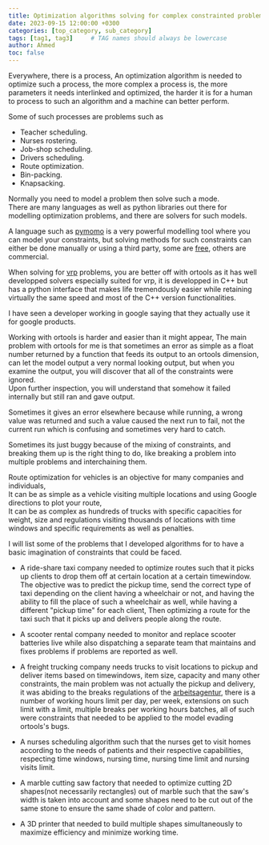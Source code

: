 ```yaml
---
title: Optimization algorithms solving for complex constrainted problems
date: 2023-09-15 12:00:00 +0300
categories: [top_category, sub_category]
tags: [tag1, tag3]     # TAG names should always be lowercase
author: Ahmed
toc: false
---
```

Everywhere, there is a process, An optimization algorithm is needed to optimize such a process, the more complex a process is, the more parameters it needs interlinked and optimized, the harder it is for a human to process to such an algorithm and a machine can better perform.  
   
Some of such processes are problems such as  
- Teacher scheduling.
- Nurses rostering.
- Job-shop scheduling.
- Drivers scheduling.
- Route optimization.
- Bin-packing.
- Knapsacking.  

Normally you need to model a problem then solve such a mode.  
There are many languages as well as python libraries out there for modelling optimization problems, and there are solvers for such models.  

A language such as [pymomo](https://pyomo.readthedocs.io/en/stable/) is a very powerful modelling tool where you can model your constraints, but solving methods for such constraints can either be done manually or using a third party, some are [free](https://pyomo.readthedocs.io/en/stable/contributed_packages/index.html), others are commercial.  

When solving for [vrp](https://en.wikipedia.org/wiki/Vehicle_routing_problem) problems, you are better off with ortools as it has well developped solvers especially suited for vrp, it is developped in C++ but has a python interface that makes life tremendously easier while retaining virtually the same speed and most of the C++ version functionalities.  

I have seen a developer working in google saying that they actually use it for google products.  

Working with ortools is harder and easier than it might appear, The main problem with ortools for me is that sometimes an error as simple as a float number returned by a function that feeds its output to an ortools dimension, can let the model output a very normal looking output, but when you examine the output, you will discover that all of the constraints were ignored.  
Upon further inspection, you will understand that somehow it failed internally but still ran and gave output.  

Sometimes it gives an error elsewhere because while running, a wrong value was returned and such a value caused the next run to fail, not the current run which is confusing and sometimes very hard to catch.  

Sometimes its just buggy because of the mixing of constraints, and breaking them up is the right thing to do, like breaking a problem into multiple problems and interchaining them.  

Route optimization for vehicles is an objective for many companies and individuals,  
It can be as simple as a vehicle visiting multiple locations and using Google directions to plot your route,  
It can be as complex as hundreds of trucks with specific capacities for weight, size and regulations visiting thousands of locations with time windows and specific requirements as well as penalties.  

I will list some of the problems that I developed algorithms for to have a basic imagination of constraints that could be faced.  
  
- A ride-share taxi company needed to optimize routes such that it picks up clients to drop them off at certain location at a certain timewindow.  
The objective was to predict the pickup time, send the correct type of taxi depending on the client having a wheelchair or not, and having the ability to fill the place of such a wheelchair as well, while having a different "pickup time" for each client, Then optimizing a route for the taxi such that it picks up and delivers people along the route.  

- A scooter rental company needed to monitor and replace scooter batteries live while also dispatching a separate team that maintains and fixes problems if problems are reported as well.

- A freight trucking company needs trucks to visit locations to pickup and deliver items based on timewindows, item size, capacity and many other constraints, the main problem was not actually the pickup and delivery,  
it was abiding to the breaks regulations of the [arbeitsagentur](https://www.arbeitsagentur.de/fuer-menschen-aus-dem-ausland/auslaendische-fachkraefte/saisonarbeit-in-deutschland/arbeitsrecht), there is a number of working hours limit per day, per week, extensions on such limit with a limit, multiple breaks per working hours batches, all of such were constraints that needed to be applied to the model evading ortools's bugs.    

- A nurses scheduling algorithm such that the nurses get to visit homes according to the needs of patients and their respective capabilities, respecting time windows, nursing time, nursing time limit and nursing visits limit.  

- A marble cutting saw factory that needed to optimize cutting 2D shapes(not necessarily rectangles) out of marble such that the saw's width is taken into account and some shapes need to be cut out of the same stone to ensure the same shade of color and pattern.  

- A 3D printer that needed to build multiple shapes simultaneously to maximize efficiency and minimize working time.  


